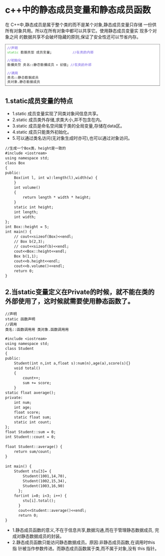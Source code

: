 # c++中的静态成员变量和静态成员函数

在 C++中,静态成员是属于整个类的而不是某个对象,静态成员变量只存储 一份供 所有对象共用。所以在所有对象中都可以共享它。使用静态成员变量实 现多个对象之间 的数据共享不会破坏隐藏的原则,保证了安全性还可以节省内存。

![](../.gitbook/assets/markdown-img-paste-20180521104045244.png)

## 1.static成员变量的特点

* 1.static 成员变量实现了同类对象间信息共享。
* 2.static 成员类外存储,求类大小,并不包含在内。
* 3.static 成员是命名空间属于类的全局变量,存储在data区。
* 4.static 成员只能类外初始化。
* 5.可以通过类名访问\(无对象生成时亦可\),也可以通过对象访问。

```text
//生成一个Box类，height是一致的
#include <iostream>
using namespace std;
class Box
{
public:
    Box(int l, int w):length(l),width(w) {
    }
    int volume()
    {
        return length * width * height;
    }
    static int height;
    int length;
    int width;
};
int Box::height = 5;
int main() {
    // cout<<sizeof(Box)<<endl;
    // Box b(2,3);
    // cout<<sizeof(b)<<endl;
    cout<<Box::height<<endl;
    Box b(1,1);
    cout<<b.height<<endl;
    cout<<b.volume()<<endl;
    return 0;
}
```

## 2.当static变量定义在Private的时候，就不能在类的外部使用了，这时候就需要使用静态函数了。

```text
//声明
static 函数声明
//调⽤
类名::函数调⽤用 类对象.函数调⽤用
```

```text
#include <iostream>
using namespace std;
class Student
{
public:
    Student(int n,int a,float s):num(n),age(a),score(s){}
    void total()
    {
        count++;
        sum += score;
    }
static float average();
private:
    int num;
    int age;
    float score;
    static float sum;
    static int count;
};
float Student::sum = 0;
int Student::count = 0;

float Student::average() {
    return sum/count;
}

int main() {
    Student stu[3]= {
        Student(1001,14,70),
        Student(1002,15,34),
        Student(1003,16,90)
      };
    for(int i=0; i<3; i++) {
        stu[i].total();
      }
      cout<<Student::average()<<endl;
      return 0;     
}
```

* 1.静态成员函数的意义,不在于信息共享,数据沟通,而在于管理静态数据成员, 完 成对静态数据成员的封装。
* 2.静态成员函数只能访问静态数据成员。原因:非静态成员函数,在调用时this 指 针被当作参数传进。而静态成员函数属于类,而不属于对象,没有 this 指针。
